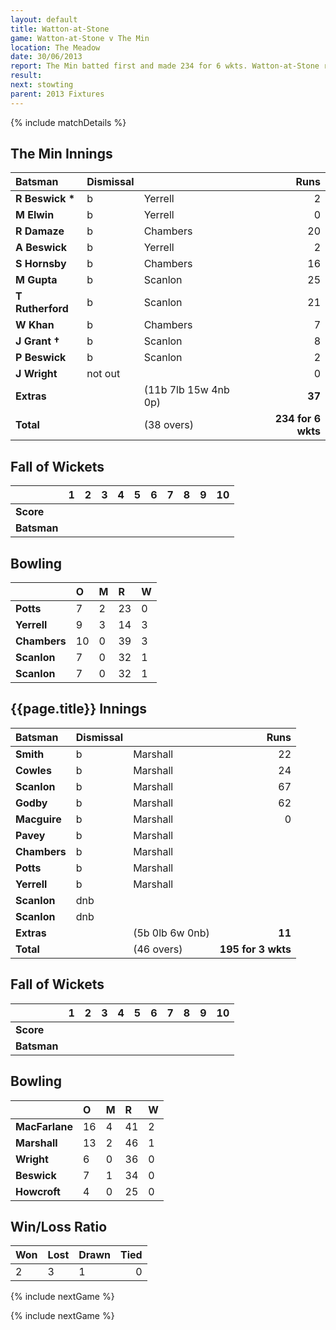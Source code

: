 ```yaml
---
layout: default
title: Watton-at-Stone
game: Watton-at-Stone v The Min
location: The Meadow
date: 30/06/2013
report: The Min batted first and made 234 for 6 wkts. Watton-at-Stone replied with 
result: 
next: stowting
parent: 2013 Fixtures
---
```


{% include matchDetails %}

## The Min Innings

| Batsman | Dismissal |  | Runs |
|:---|:---|---|---:|
| **R Beswick &#42;** | b | Yerrell | 2 |
| **M Elwin** | b | Yerrell | 0 |
| **R Damaze** | b | Chambers | 20 |
| **A Beswick** | b | Yerrell | 2 |
| **S Hornsby** | b | Chambers | 16 |
| **M Gupta** | b | Scanlon | 25 |
| **T Rutherford** | b | Scanlon | 21 |
| **W Khan** | b | Chambers | 7 |
| **J Grant &#8224;** | b | Scanlon | 8 |
| **P Beswick** | b | Scanlon | 2 |
| **J Wright** | not out |  | 0 |
| **Extras** | | (11b 7lb 15w 4nb 0p) | **37** |
| **Total** | | (38 overs) | **234 for 6 wkts** |

## Fall of Wickets

| | 1 | 2 | 3 | 4 | 5 | 6 | 7 | 8 | 9 | 10 |
|---|:---:|:---:|:---:|:---:|:---:|:---:|:---:|:---:|:---:|:---:|
| **Score** |  |  |  |  |  |  |  |  |  |  |
| **Batsman** |  |  |  |  |  |  |  |  |  |  |

## Bowling

| | O | M | R | W |
|---|:---|:---|:---|:---|
| **Potts** | 7 | 2 | 23 | 0 |
| **Yerrell** | 9 | 3 | 14 | 3 |
| **Chambers** | 10 | 0 | 39 | 3 |
| **Scanlon** | 7 | 0 | 32 | 1 |
| **Scanlon** | 7 | 0 | 32 | 1 |

## {{page.title}} Innings

| Batsman | Dismissal |  | Runs |
|:---|:---|---|---:|
| **Smith** | b | Marshall | 22 |
| **Cowles** | b | Marshall | 24 |
| **Scanlon** | b | Marshall | 67 |
| **Godby** | b | Marshall | 62 |
| **Macguire** | b | Marshall | 0 |
| **Pavey** | b | Marshall |  |
| **Chambers** | b | Marshall |  |
| **Potts** | b | Marshall |  |
| **Yerrell** | b | Marshall |  |
| **Scanlon** | dnb |  |  |
| **Scanlon** | dnb |  |  |
| **Extras** | | (5b 0lb 6w 0nb) | **11** |
| **Total** | | (46 overs) | **195 for 3 wkts** |

## Fall of Wickets

| | 1 | 2 | 3 | 4 | 5 | 6 | 7 | 8 | 9 | 10 |
|---|:---:|:---:|:---:|:---:|:---:|:---:|:---:|:---:|:---:|:---:|
| **Score** |  |  |  |  |  |  |  |  |  |  |
| **Batsman** |  |  |  |  |  |  |  |  |  |  |

## Bowling

| | O | M | R | W |
|---|:---|:---|:---|:---|
| **MacFarlane** | 16 | 4 | 41 | 2 |
| **Marshall** | 13 | 2 | 46 | 1 |
| **Wright** | 6 | 0 | 36 | 0 |
| **Beswick** | 7 | 1 | 34 | 0 |
| **Howcroft** | 4 | 0 | 25 | 0 |

## Win/Loss Ratio

| Won | Lost | Drawn | Tied |
|:---|:---|:---|---:|
| 2 | 3 | 1 | 0 |

{% include nextGame %}

{% include nextGame %}